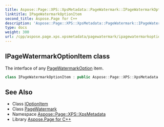 ```yaml
---
title: Aspose::Page::XPS::XpsMetadata::PageWatermark::IPageWatermarkOptionItem class
linktitle: IPageWatermarkOptionItem
second_title: Aspose.Page for C++
description: 'Aspose::Page::XPS::XpsMetadata::PageWatermark::IPageWatermarkOptionItem class. The interface of any PageWatermarkOption item in C++.'
type: docs
weight: 300
url: /cpp/aspose.page.xps.xpsmetadata/pagewatermark/ipagewatermarkoptionitem/
---
```

## IPageWatermarkOptionItem class


The interface of any [PageWatermarkOption](../pagewatermarkoption/) item.

```cpp
class IPageWatermarkOptionItem : public Aspose::Page::XPS::XpsMetadata::IOptionItem
```

## See Also

* Class [IOptionItem](../../ioptionitem/)
* Class [PageWatermark](../)
* Namespace [Aspose::Page::XPS::XpsMetadata](../../)
* Library [Aspose.Page for C++](../../../)
